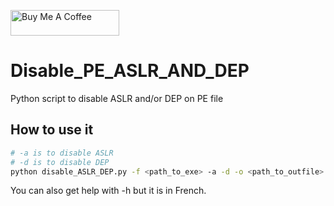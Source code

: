 <a href="https://www.buymeacoffee.com/thibaut_watrisse" target="_blank"><img src="https://cdn.buymeacoffee.com/buttons/default-orange.png" alt="Buy Me A Coffee" height="41" width="174"></a>

# Disable_PE_ASLR_AND_DEP
Python script to disable ASLR and/or DEP on PE file 

## How to use it

````bash
# -a is to disable ASLR
# -d is to disable DEP
python disable_ASLR_DEP.py -f <path_to_exe> -a -d -o <path_to_outfile>
`````

You can also get help with -h but it is in French. 

